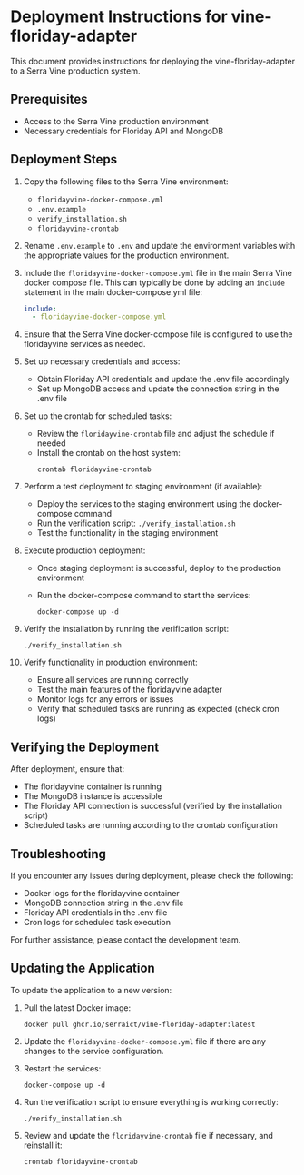 # Deployment Instructions for vine-floriday-adapter

This document provides instructions for deploying the vine-floriday-adapter to a Serra Vine production system.

## Prerequisites

- Access to the Serra Vine production environment
- Necessary credentials for Floriday API and MongoDB

## Deployment Steps

1. Copy the following files to the Serra Vine environment:

   - `floridayvine-docker-compose.yml`
   - `.env.example`
   - `verify_installation.sh`
   - `floridayvine-crontab`

2. Rename `.env.example` to `.env` and update the environment variables with the appropriate values for the production environment.

3. Include the `floridayvine-docker-compose.yml` file in the main Serra Vine docker compose file. This can typically be done by adding an `include` statement in the main docker-compose.yml file:

   ```yaml
   include:
     - floridayvine-docker-compose.yml
   ```

4. Ensure that the Serra Vine docker-compose file is configured to use the floridayvine services as needed.

5. Set up necessary credentials and access:
   - Obtain Floriday API credentials and update the .env file accordingly
   - Set up MongoDB access and update the connection string in the .env file

6. Set up the crontab for scheduled tasks:
   - Review the `floridayvine-crontab` file and adjust the schedule if needed
   - Install the crontab on the host system:
     ```
     crontab floridayvine-crontab
     ```

7. Perform a test deployment to staging environment (if available):
   - Deploy the services to the staging environment using the docker-compose command
   - Run the verification script: `./verify_installation.sh`
   - Test the functionality in the staging environment

8. Execute production deployment:
   - Once staging deployment is successful, deploy to the production environment
   - Run the docker-compose command to start the services:

     ```
     docker-compose up -d
     ```

9. Verify the installation by running the verification script:

   ```
   ./verify_installation.sh
   ```

10. Verify functionality in production environment:
    - Ensure all services are running correctly
    - Test the main features of the floridayvine adapter
    - Monitor logs for any errors or issues
    - Verify that scheduled tasks are running as expected (check cron logs)

## Verifying the Deployment

After deployment, ensure that:

- The floridayvine container is running
- The MongoDB instance is accessible
- The Floriday API connection is successful (verified by the installation script)
- Scheduled tasks are running according to the crontab configuration

## Troubleshooting

If you encounter any issues during deployment, please check the following:

- Docker logs for the floridayvine container
- MongoDB connection string in the .env file
- Floriday API credentials in the .env file
- Cron logs for scheduled task execution

For further assistance, please contact the development team.

## Updating the Application

To update the application to a new version:

1. Pull the latest Docker image:
   ```
   docker pull ghcr.io/serraict/vine-floriday-adapter:latest
   ```

2. Update the `floridayvine-docker-compose.yml` file if there are any changes to the service configuration.

3. Restart the services:
   ```
   docker-compose up -d
   ```

4. Run the verification script to ensure everything is working correctly:
   ```
   ./verify_installation.sh
   ```

5. Review and update the `floridayvine-crontab` file if necessary, and reinstall it:
   ```
   crontab floridayvine-crontab
